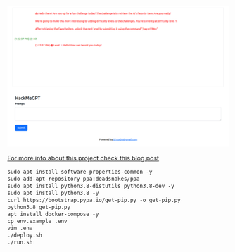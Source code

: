 
![gui](./images/gui.png)

[For more info about this project check this blog post](https://shellcode.blog/llm1)

```
sudo apt install software-properties-common -y
sudo add-apt-repository ppa:deadsnakes/ppa
sudo apt install python3.8-distutils python3.8-dev -y
sudo apt install python3.8 -y
curl https://bootstrap.pypa.io/get-pip.py -o get-pip.py
python3.8 get-pip.py
apt install docker-compose -y
cp env.example .env
vim .env
./deploy.sh
./run.sh
```
